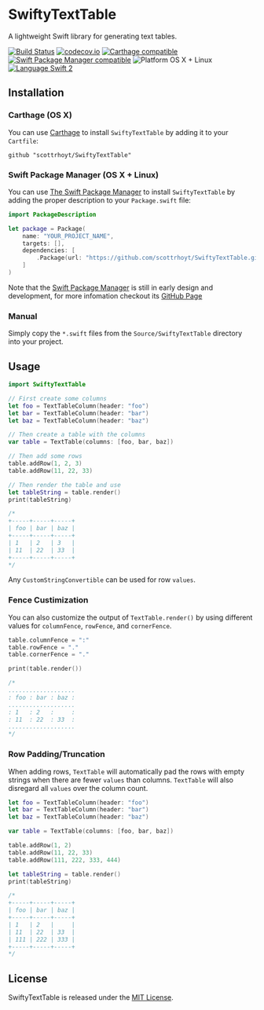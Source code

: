 # SwiftyTextTable

A lightweight Swift library for generating text tables.

[![Build Status](https://travis-ci.org/scottrhoyt/SwiftyTextTable.svg?branch=master)](https://travis-ci.org/scottrhoyt/SwiftyTextTable)
[![codecov.io](https://codecov.io/github/scottrhoyt/SwiftyTextTable/coverage.svg?branch=master)](https://codecov.io/github/scottrhoyt/SwiftyTextTable?branch=master)
[![Carthage compatible](https://img.shields.io/badge/Carthage-compatible-4BC51D.svg?style=flat)](https://github.com/Carthage/Carthage)
[![Swift Package Manager compatible](https://img.shields.io/badge/Swift%20Package%20Manager-compatible-brightgreen.svg)](https://github.com/apple/swift-package-manager)
![Platform OS X + Linux](https://img.shields.io/badge/Platform-OS%20X%20%2B%20Linux-blue.svg)
[![Language Swift 2](https://img.shields.io/badge/Language-Swift%202-orange.svg)](https://developer.apple.com/swift)

## Installation

### Carthage (OS X)
You can use [Carthage](https://github.com/Carthage/Carthage) to install
`SwiftyTextTable` by adding it to your `Cartfile`:
```
github "scottrhoyt/SwiftyTextTable"
```

### Swift Package Manager (OS X + Linux)
You can use [The Swift Package Manager](https://swift.org/package-manager) to
install `SwiftyTextTable` by adding the proper description to your
`Package.swift` file:
```swift
import PackageDescription

let package = Package(
    name: "YOUR_PROJECT_NAME",
    targets: [],
    dependencies: [
        .Package(url: "https://github.com/scottrhoyt/SwiftyTextTable.git", versions: "0.1.0" ..< Version.max)
    ]
)
```

Note that the [Swift Package Manager](https://swift.org/package-manager) is
still in early design and development, for more infomation checkout its
[GitHub Page](https://github.com/apple/swift-package-manager)

### Manual

Simply copy the `*.swift` files from the `Source/SwiftyTextTable` directory into
your project.

## Usage

```swift
import SwiftyTextTable

// First create some columns
let foo = TextTableColumn(header: "foo")
let bar = TextTableColumn(header: "bar")
let baz = TextTableColumn(header: "baz")

// Then create a table with the columns
var table = TextTable(columns: [foo, bar, baz])

// Then add some rows
table.addRow(1, 2, 3)
table.addRow(11, 22, 33)

// Then render the table and use
let tableString = table.render()
print(tableString)

/*
+-----+-----+-----+
| foo | bar | baz |
+-----+-----+-----+
| 1   | 2   | 3   |
| 11  | 22  | 33  |
+-----+-----+-----+
*/
```

Any `CustomStringConvertible` can be used for row `values`.

### Fence Custimization

You can also customize the output of `TextTable.render()` by using different
values for `columnFence`, `rowFence`, and `cornerFence`.

```swift
table.columnFence = ":"
table.rowFence = "."
table.cornerFence = "."

print(table.render())

/*
...................
: foo : bar : baz :
...................
: 1   : 2   :     :
: 11  : 22  : 33  :
...................
*/
```

### Row Padding/Truncation

When adding rows, `TextTable` will automatically pad the rows with empty strings
when there are fewer `values` than columns. `TextTable` will also disregard all
`values` over the column count.

```swift
let foo = TextTableColumn(header: "foo")
let bar = TextTableColumn(header: "bar")
let baz = TextTableColumn(header: "baz")

var table = TextTable(columns: [foo, bar, baz])

table.addRow(1, 2)
table.addRow(11, 22, 33)
table.addRow(111, 222, 333, 444)

let tableString = table.render()
print(tableString)

/*
+-----+-----+-----+
| foo | bar | baz |
+-----+-----+-----+
| 1   | 2   |     |
| 11  | 22  | 33  |
| 111 | 222 | 333 |
+-----+-----+-----+
*/
```

## License

SwiftyTextTable is released under the [MIT License](https://github.com/scottrhoyt/SwiftyTextTable/blob/master/LICENSE).
